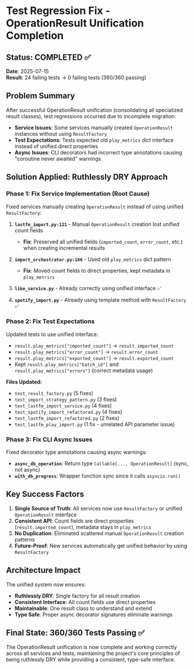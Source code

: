 # Test Regression Fix - OperationResult Unification Completion

## Status: COMPLETED ✅
**Date**: 2025-07-15  
**Result**: 24 failing tests → 0 failing tests (360/360 passing)

## Problem Summary
After successful OperationResult unification (consolidating all specialized result classes), test regressions occurred due to incomplete migration:
- **Service Issues**: Some services manually created `OperationResult` instances without using `ResultFactory`
- **Test Expectations**: Tests expected old `play_metrics` dict interface instead of unified direct properties
- **Async Issues**: CLI decorators had incorrect type annotations causing "coroutine never awaited" warnings

## Solution Applied: Ruthlessly DRY Approach

### Phase 1: Fix Service Implementation (Root Cause)
Fixed services manually creating `OperationResult` instead of using unified `ResultFactory`:

1. **`lastfm_import.py:121`** - Manual `OperationResult` creation lost unified count fields
   - **Fix**: Preserved all unified fields (`imported_count`, `error_count`, etc.) when creating incremental results
   
2. **`import_orchestrator.py:166`** - Used old `play_metrics` dict pattern  
   - **Fix**: Moved count fields to direct properties, kept metadata in `play_metrics`
   
3. **`like_service.py`** - Already correctly using unified interface ✅
4. **`spotify_import.py`** - Already using template method with `ResultFactory` ✅

### Phase 2: Fix Test Expectations
Updated tests to use unified interface:
- `result.play_metrics["imported_count"]` → `result.imported_count`
- `result.play_metrics["error_count"]` → `result.error_count`
- `result.play_metrics["exported_count"]` → `result.exported_count`
- Kept `result.play_metrics["batch_id"]` and `result.play_metrics["errors"]` (correct metadata usage)

**Files Updated:**
- `test_result_factory.py` (5 fixes)
- `test_import_strategy_pattern.py` (3 fixes)
- `test_lastfm_import_service.py` (4 fixes)
- `test_spotify_import_refactored.py` (4 fixes)
- `test_lastfm_import_refactored.py` (2 fixes)
- `test_lastfm_play_import.py` (1 fix - unrelated API parameter issue)

### Phase 3: Fix CLI Async Issues
Fixed decorator type annotations causing async warnings:
- **`async_db_operation`**: Return type `Callable[..., OperationResult]` (sync, not async)
- **`with_db_progress`**: Wrapper function sync since it calls `asyncio.run()`

## Key Success Factors

1. **Single Source of Truth**: All services now use `ResultFactory` or unified `OperationResult` interface
2. **Consistent API**: Count fields are direct properties (`result.imported_count`), metadata stays in `play_metrics`
3. **No Duplication**: Eliminated scattered manual `OperationResult` creation patterns
4. **Future-Proof**: New services automatically get unified behavior by using `ResultFactory`

## Architecture Impact

The unified system now ensures:
- **Ruthlessly DRY**: Single factory for all result creation
- **Consistent Interface**: All count fields use direct properties
- **Maintainable**: One result class to understand and extend
- **Type Safe**: Proper async decorator signatures eliminate warnings

## Final State: 360/360 Tests Passing ✅

The OperationResult unification is now complete and working correctly across all services and tests, maintaining the project's core principles of being ruthlessly DRY while providing a consistent, type-safe interface.
